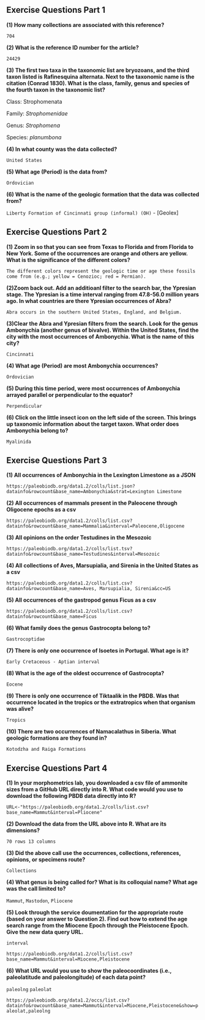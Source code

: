 ## Exercise Questions Part 1

**(1) How many collections are associated with this reference?**

`704`

**(2) What is the reference ID number for the article?**

`24429`

**(3) The first two taxa in the taxonomic list are bryozoans, and the third taxon listed is Rafinesquina alternata. Next to the taxonomic name is the citation (Conrad 1830). What is the class, family, genus and species of the fourth taxon in the taxonomic list?**

Class: Strophomenata

Family: *Strophomenidae*

Genus: *Strophomena*

Species: *planumbona*


**(4) In what county was the data collected?**

`United States`

**(5) What age (Period) is the data from?**

`Ordovician`

**(6) What is the name of the geologic formation that the data was collected from?**

`Liberty Formation of Cincinnati group (informal) (OH)` - [Geolex]


## Exercise Questions Part 2

**(1) Zoom in so that you can see from Texas to Florida and from Florida to New York. Some of the occurrences are orange and others are yellow. What is the significance of the different colors?**

`The different colors represent the geologic time or age these fossils come from (e.g.; yellow = Cenozioc; red = Permian).`

**(2)Zoom back out. Add an additioanl filter to the search bar, the Ypresian stage. The Ypresian is a time interval ranging from 47.8-56.0 million years ago. In what countries are there Ypresian occurrences of Abra?**

`Abra occurs in the southern United States, England, and Belgium.`

**(3)Clear the Abra and Ypresian filters from the search. Look for the genus Ambonychia (another genus of bivalve). Within the United States, find the city with the most occurrences of Ambonychia. What is the name of this city?**

`Cincinnati`

**(4) What age (Period) are most Ambonychia occurrences?**

`Ordovician`

**(5) During this time period, were most occurrences of Ambonychia arrayed parallel or perpendicular to the equator?**

`Perpendicular`

**(6) Click on the little insect icon on the left side of the screen. This brings up taxonomic information about the target taxon. What order does Ambonychia belong to?**
 
`Myalinida`


## Exercise Questions Part 3

**(1) All occurrences of Ambonychia in the Lexington Limestone as a JSON**

`https://paleobiodb.org/data1.2/colls/list.json?datainfo&rowcount&base_name=Ambonychia&strat=Lexington Limestone`

**(2) All occurrences of mammals present in the Paleocene through Oligocene epochs as a csv**

`https://paleobiodb.org/data1.2/colls/list.csv?datainfo&rowcount&base_name=Mammalia&interval=Paleocene,Oligocene`

**(3) All opinions on the order Testudines in the Mesozoic**

`https://paleobiodb.org/data1.2/colls/list.tsv?datainfo&rowcount&base_name=Testudines&interval=Mesozoic`

**(4) All collections of Aves, Marsupialia, and Sirenia in the United States as a csv**

`https://paleobiodb.org/data1.2/colls/list.csv?datainfo&rowcount&base_name=Aves, Marsupialia, Sirenia&cc=US`

**(5) All occurrences of the gastropod genus Ficus as a csv**

`https://paleobiodb.org/data1.2/colls/list.csv?datainfo&rowcount&base_name=Ficus`


**(6) What family does the genus Gastrocopta belong to?**

`Gastrocoptidae`

**(7) There is only one occurrence of Isoetes in Portugal. What age is it?**

`Early Cretaceous - Aptian interval`

**(8) What is the age of the oldest occurrence of Gastrocopta?**

`Eocene`

**(9) There is only one occurrence of Tiktaalik in the PBDB. Was that occurrence located in the tropics or the extratropics when that organism was alive?**

`Tropics`

**(10) There are two occurrences of Namacalathus in Siberia. What geologic formations are they found in?**

`Kotodzha and Raiga Formations`




## Exercise Questions Part 4

**(1) In your morphometrics lab, you downloaded a csv file of ammonite sizes from a GitHub URL directly into R. What code would you use to download the following PBDB data directly into R?**

`URL<-"https://paleobiodb.org/data1.2/colls/list.csv?base_name=Mammut&interval=Pliocene"`


**(2) Download the data from the URL above into R. What are its dimensions?**

`70 rows 13 columns`

**(3) Did the above call use the occurrences, collections, references, opinions, or specimens route?**

`Collections`

**(4) What genus is being called for? What is its colloquial name? What age was the call limited to?**

`Mammut`, `Mastodon`, `Pliocene`


**(5) Look through the service doumentation for the appropriate route (based on your answer to Question 2). Find out how to extend the age search range from the Miocene Epoch through the Pleistocene Epoch. Give the new data query URL.**

`interval`

`https://paleobiodb.org/data1.2/colls/list.csv?base_name=Mammut&interval=Miocene,Pleistocene`


**(6) What URL would you use to show the paleocoordinates (i.e., paleolatitude and paleolongitude) of each data point?**

`paleolng`
`paleolat`

`https://paleobiodb.org/data1.2/occs/list.csv?datainfo&rowcount&base_name=Mammut&interval=Miocene,Pleistocene&show=paleolat,paleolng`



